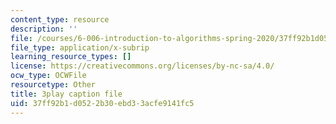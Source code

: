 ```yaml
---
content_type: resource
description: ''
file: /courses/6-006-introduction-to-algorithms-spring-2020/37ff92b1d0522b30ebd33acfe9141fc5_f9cVS_URPc0.srt
file_type: application/x-subrip
learning_resource_types: []
license: https://creativecommons.org/licenses/by-nc-sa/4.0/
ocw_type: OCWFile
resourcetype: Other
title: 3play caption file
uid: 37ff92b1-d052-2b30-ebd3-3acfe9141fc5
---
```

